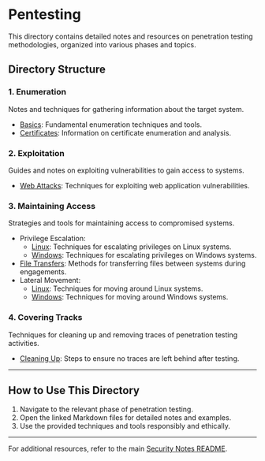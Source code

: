 # Pentesting

This directory contains detailed notes and resources on penetration testing methodologies, organized into various phases and topics.

## Directory Structure

### 1. Enumeration

Notes and techniques for gathering information about the target system.

- [Basics](2-Enumeration/Basics.md): Fundamental enumeration techniques and tools.
- [Certificates](2-Enumeration/Certificates.md): Information on certificate enumeration and analysis.

### 2. Exploitation

Guides and notes on exploiting vulnerabilities to gain access to systems.

- [Web Attacks](3-Exploitation/README.md): Techniques for exploiting web application vulnerabilities.

### 3. Maintaining Access

Strategies and tools for maintaining access to compromised systems.

- Privilege Escalation:
  - [Linux](4-Maintaining-Access/Privilege-Escalation/Linux/README.md): Techniques for escalating privileges on Linux systems.
  - [Windows](4-Maintaining-Access/Privilege-Escalation/Windows/README.md): Techniques for escalating privileges on Windows systems.
- [File Transfers](4-Maintaining-Access/File-Transfers/README.md): Methods for transferring files between systems during engagements.
- Lateral Movement:
  - [Linux](#blank): Techniques for moving around Linux systems.
  - [Windows](4-Maintaining-Access/Active-Directory/README.md): Techniques for moving around Windows systems.

### 4. Covering Tracks

Techniques for cleaning up and removing traces of penetration testing activities.

- [Cleaning Up](5%20Covering%20Tracks/Cleaning_Up.md): Steps to ensure no traces are left behind after testing.

---

## How to Use This Directory

1. Navigate to the relevant phase of penetration testing.
2. Open the linked Markdown files for detailed notes and examples.
3. Use the provided techniques and tools responsibly and ethically.

---

For additional resources, refer to the main [Security Notes README](../README.md).
